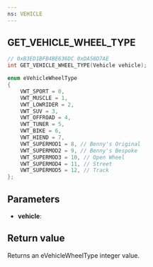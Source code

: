 ```yaml
---
ns: VEHICLE
---
```

## GET_VEHICLE_WHEEL_TYPE

```c
// 0xB3ED1BFB4BE636DC 0xDA58D7AE
int GET_VEHICLE_WHEEL_TYPE(Vehicle vehicle);
```

```c
enum eVehicleWheelType
{
    VWT_SPORT = 0,
    VWT_MUSCLE = 1,
    VWT_LOWRIDER = 2,
    VWT_SUV = 3,
    VWT_OFFROAD = 4,
    VWT_TUNER = 5,
    VWT_BIKE = 6,
    VWT_HIEND = 7,
    VWT_SUPERMOD1 = 8, // Benny's Original
    VWT_SUPERMOD2 = 9, // Benny's Bespoke
    VWT_SUPERMOD3 = 10, // Open Wheel
    VWT_SUPERMOD4 = 11, // Street
    VWT_SUPERMOD5 = 12, // Track
};
```

## Parameters
* **vehicle**:

## Return value
Returns an eVehicleWheelType integer value.
